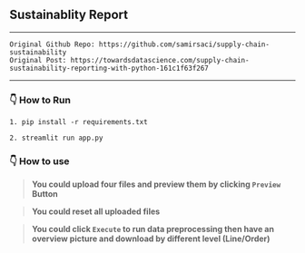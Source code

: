 ## Sustainablity Report

---

    Original Github Repo: https://github.com/samirsaci/supply-chain-sustainability
    Original Post: https://towardsdatascience.com/supply-chain-sustainability-reporting-with-python-161c1f63f267
---
### :point_down: How to Run

```
1. pip install -r requirements.txt

2. streamlit run app.py
```

### :point_down: How to use

> **You could upload four files and preview them by clicking `Preview` Button**

> **You could reset all uploaded files**

> **You could click `Execute` to run data preprocessing then have an overview picture and download by different level (Line/Order)**